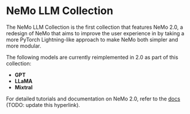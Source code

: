 NeMo LLM Collection
===================

The NeMo LLM Collection is the first collection that features NeMo 2.0, a redesign of NeMo that
aims to improve the user experience in by taking a more PyTorch Lightning-like approach to make
NeMo both simpler and more modular. 

The following models are currently reimplemented in 2.0 as part of this collection:
- **GPT**
- **LLaMA**
- **Mixtral**

For detailed tutorials and documentation on NeMo 2.0, refer to the [docs](https://docs.nvidia.com/nemo-framework/user-guide/latest/nemo_2.0/index.html) (TODO: update this hyperlink).
